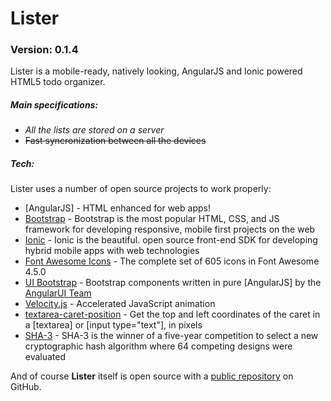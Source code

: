 # Lister
### Version: 0.1.4
Lister is a mobile-ready, natively looking, AngularJS and Ionic powered HTML5 todo organizer.

##### Main specifications:
  - *All the lists are stored on a server*
  - ~~Fast syncronization between all the devices~~

##### Tech:

Lister uses a number of open source projects to work properly:
* [AngularJS] - HTML enhanced for web apps!
* [Bootstrap](http://getbootstrap.com/) - Bootstrap is the most popular HTML, CSS, and JS framework for developing responsive, mobile first projects on the web
* [Ionic](http://ionicframework.com) - Ionic is the beautiful. open source front-end SDK for developing hybrid mobile apps with web technologies
* [Font Awesome Icons](https://fortawesome.github.io/Font-Awesome/icons/) - The complete set of 605 icons in Font Awesome 4.5.0
* [UI Bootstrap](https://angular-ui.github.io/bootstrap/) - Bootstrap components written in pure [AngularJS] by the [AngularUI Team](http://angular-ui.github.io/)
* [Velocity.js](http://julian.com/research/velocity/) - Accelerated JavaScript animation
* [textarea-caret-position](https://github.com/component/textarea-caret-position) - Get the top and left coordinates of the caret in a [textarea] or [input type="text"], in pixels
* [SHA-3](https://code.google.com/p/crypto-js/#SHA-3) - SHA-3 is the winner of a five-year competition to select a new cryptographic hash algorithm where 64 competing designs were evaluated

And of course **Lister** itself is open source with a [public repository](https://github.com/DmitriiSer/Lister)
 on GitHub.
